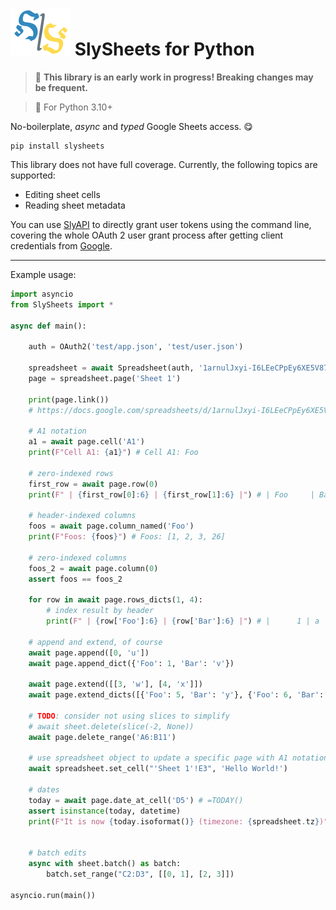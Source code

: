 # ![sly logo](https://raw.githubusercontent.com/dunkyl/SlyMeta/main/sly%20logo%20py.svg) SlySheets for Python

<!-- elevator begin -->

> 🚧 **This library is an early work in progress! Breaking changes may be frequent.**

> 🐍 For Python 3.10+

No-boilerplate, *async* and *typed* Google Sheets access. 😋

```shell
pip install slysheets
```

This library does not have full coverage.
Currently, the following topics are supported:

* Editing sheet cells
* Reading sheet metadata

You can use [SlyAPI](https://github.com/dunkyl/SlyPyAPI) to directly grant user tokens using the command line, covering the whole OAuth 2 user grant process after getting client credentials from [Google](https://console.cloud.google.com/).

<!-- elevator end -->

---

Example usage:

```py
import asyncio
from SlySheets import *

async def main():

    auth = OAuth2('test/app.json', 'test/user.json')

    spreadsheet = await Spreadsheet(auth, '1arnulJxyi-I6LEeCPpEy6XE5V87UF54dUAo9F8fM5rw')
    page = spreadsheet.page('Sheet 1')

    print(page.link())
    # https://docs.google.com/spreadsheets/d/1arnulJxyi-I6LEeCPpEy6XE5V87UF54dUAo9F8fM5rw/edit#gid=0

    # A1 notation
    a1 = await page.cell('A1')
    print(F"Cell A1: {a1}") # Cell A1: Foo

    # zero-indexed rows
    first_row = await page.row(0)
    print(F" | {first_row[0]:6} | {first_row[1]:6} |") # | Foo     | Bar     |

    # header-indexed columns
    foos = await page.column_named('Foo')
    print(F"Foos: {foos}") # Foos: [1, 2, 3, 26]

    # zero-indexed columns
    foos_2 = await page.column(0)
    assert foos == foos_2

    for row in await page.rows_dicts(1, 4):
        # index result by header
        print(F" | {row['Foo']:6} | {row['Bar']:6} |") # |      1 | a     | etc...

    # append and extend, of course
    await page.append([0, 'u'])
    await page.append_dict({'Foo': 1, 'Bar': 'v'})

    await page.extend([[3, 'w'], [4, 'x']])
    await page.extend_dicts([{'Foo': 5, 'Bar': 'y'}, {'Foo': 6, 'Bar': 'z'}])

    # TODO: consider not using slices to simplify    
    # await sheet.delete(slice(-2, None))
    await page.delete_range('A6:B11')

    # use spreadsheet object to update a specific page with A1 notation
    await spreadsheet.set_cell("'Sheet 1'!E3", 'Hello World!')

    # dates
    today = await page.date_at_cell('D5') # =TODAY()
    assert isinstance(today, datetime)
    print(F"It is now {today.isoformat()} (timezone: {spreadsheet.tz})")


    # batch edits
    async with sheet.batch() as batch:
        batch.set_range("C2:D3", [[0, 1], [2, 3]])

asyncio.run(main())
```
